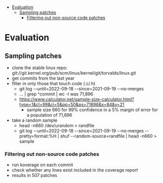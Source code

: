 <!-- START doctoc generated TOC please keep comment here to allow auto update -->
<!-- DON'T EDIT THIS SECTION, INSTEAD RE-RUN doctoc TO UPDATE -->

- [Evaluation](#evaluation)
  - [Sampling patches](#sampling-patches)
    - [Filtering out non-source code patches](#filtering-out-non-source-code-patches)

<!-- END doctoc generated TOC please keep comment here to allow auto update -->

# Evaluation

## Sampling patches

- clone the stable linux repo: git://git.kernel.org/pub/scm/linux/kernel/git/torvalds/linux.git
- get commits from the last year
- filter in only those that touch code (.c/.h)
  - git log --until=2022-09-18 --since=2021-09-19 --no-merges
  - ... | grep ^commit | wc -l was 71,896
  - https://www.calculator.net/sample-size-calculator.html?type=1&cl=99&ci=5&pp=50&ps=71896&x=84&y=21
    - sample size 660 for 99% confidence in a 5% margin of error for a population of 71,896
- take a random sample
  - head -n660 /dev/urandom > randfile
  - git log --until=2022-09-18 --since=2021-09-19 --no-merges --pretty=format:%H | shuf --random-source=randfile | head -n660 > sample


### Filtering out non-source code patches

- run koverage on each commit
- check whether any lines exist included in the coverage report
- results in 507 patches
